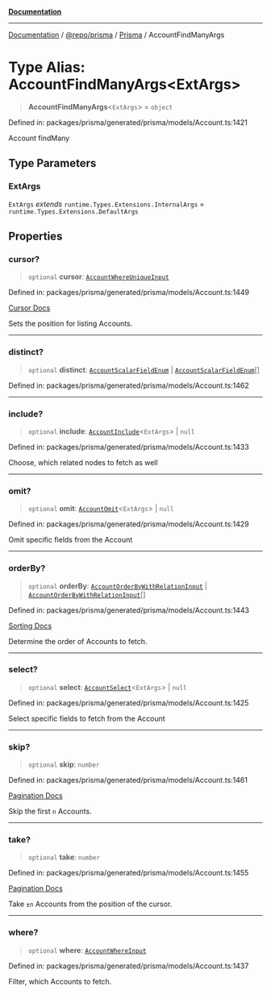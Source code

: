 [**Documentation**](../../../../../README.md)

***

[Documentation](../../../../../README.md) / [@repo/prisma](../../../README.md) / [Prisma](../README.md) / AccountFindManyArgs

# Type Alias: AccountFindManyArgs\<ExtArgs\>

> **AccountFindManyArgs**\<`ExtArgs`\> = `object`

Defined in: packages/prisma/generated/prisma/models/Account.ts:1421

Account findMany

## Type Parameters

### ExtArgs

`ExtArgs` *extends* `runtime.Types.Extensions.InternalArgs` = `runtime.Types.Extensions.DefaultArgs`

## Properties

### cursor?

> `optional` **cursor**: [`AccountWhereUniqueInput`](AccountWhereUniqueInput.md)

Defined in: packages/prisma/generated/prisma/models/Account.ts:1449

[Cursor Docs](https://www.prisma.io/docs/concepts/components/prisma-client/pagination#cursor-based-pagination)

Sets the position for listing Accounts.

***

### distinct?

> `optional` **distinct**: [`AccountScalarFieldEnum`](AccountScalarFieldEnum.md) \| [`AccountScalarFieldEnum`](AccountScalarFieldEnum.md)[]

Defined in: packages/prisma/generated/prisma/models/Account.ts:1462

***

### include?

> `optional` **include**: [`AccountInclude`](AccountInclude.md)\<`ExtArgs`\> \| `null`

Defined in: packages/prisma/generated/prisma/models/Account.ts:1433

Choose, which related nodes to fetch as well

***

### omit?

> `optional` **omit**: [`AccountOmit`](AccountOmit.md)\<`ExtArgs`\> \| `null`

Defined in: packages/prisma/generated/prisma/models/Account.ts:1429

Omit specific fields from the Account

***

### orderBy?

> `optional` **orderBy**: [`AccountOrderByWithRelationInput`](AccountOrderByWithRelationInput.md) \| [`AccountOrderByWithRelationInput`](AccountOrderByWithRelationInput.md)[]

Defined in: packages/prisma/generated/prisma/models/Account.ts:1443

[Sorting Docs](https://www.prisma.io/docs/concepts/components/prisma-client/sorting)

Determine the order of Accounts to fetch.

***

### select?

> `optional` **select**: [`AccountSelect`](AccountSelect.md)\<`ExtArgs`\> \| `null`

Defined in: packages/prisma/generated/prisma/models/Account.ts:1425

Select specific fields to fetch from the Account

***

### skip?

> `optional` **skip**: `number`

Defined in: packages/prisma/generated/prisma/models/Account.ts:1461

[Pagination Docs](https://www.prisma.io/docs/concepts/components/prisma-client/pagination)

Skip the first `n` Accounts.

***

### take?

> `optional` **take**: `number`

Defined in: packages/prisma/generated/prisma/models/Account.ts:1455

[Pagination Docs](https://www.prisma.io/docs/concepts/components/prisma-client/pagination)

Take `±n` Accounts from the position of the cursor.

***

### where?

> `optional` **where**: [`AccountWhereInput`](AccountWhereInput.md)

Defined in: packages/prisma/generated/prisma/models/Account.ts:1437

Filter, which Accounts to fetch.
